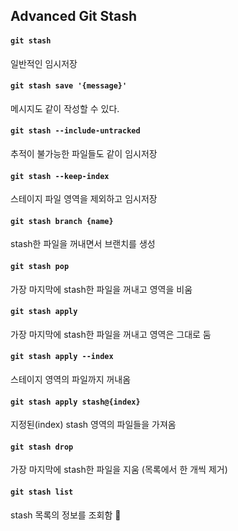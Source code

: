 ## Advanced Git Stash

#### `git stash`

일반적인 임시저장

#### `git stash save '{message}'`

메시지도 같이 작성할 수 있다.

#### `git stash --include-untracked`

추적이 불가능한 파일들도 같이 임시저장

#### `git stash --keep-index`

스테이지 파일 영역을 제외하고 임시저장

#### `git stash branch {name}`

stash한 파일을 꺼내면서 브랜치를 생성

#### `git stash pop`

가장 마지막에 stash한 파일을 꺼내고 영역을 비움

#### `git stash apply`

가장 마지막에 stash한 파일을 꺼내고 영역은 그대로 둠

#### `git stash apply --index`

스테이지 영역의 파일까지 꺼내옴

#### `git stash apply stash@{index}`

지정된(index) stash 영역의 파일들을 가져옴

#### `git stash drop`

가장 마지막에 stash한 파일을 지움 (목록에서 한 개씩 제거)

#### `git stash list`

stash 목록의 정보를 조회함
